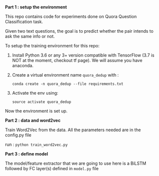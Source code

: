**Part 1 : setup the environment**   

This repo contains code for experiments done on Quora Question Classification task.

Given two text questions, the goal is to predict whether the pair intends to ask the same info or not.

To setup the training environment for this repo:
1. Install Python 3.6 or any 3+ version compatible with TensorFlow (3.7 is NOT at the moment, checkout tf page). We will assume you have anaconda.
2. Create a virtual environment name `quora_dedup` with :

    ```conda create -n quora_dedup --file requirements.txt```
3. Activate the env using:

    `source activate quora_dedup`

Now the environment is set up.


**Part 2 : data and word2vec**

Train Word2Vec from the data.
All the parameters needed are in the config.py file

run :
    `python train_word2vec.py`


**Part 3 : define model**

The model/feature extractor that we are going to use here is a BiLSTM followed by FC layer(s) defined in `model.py` file

